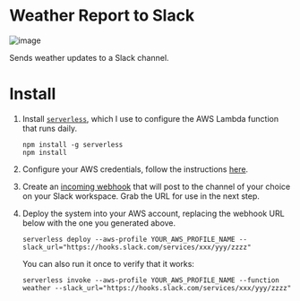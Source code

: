 # Weather Report to Slack

![image](https://user-images.githubusercontent.com/1274151/75952123-14b2df80-5e6b-11ea-9c37-3db0b532b73f.png)

Sends weather updates to a Slack channel.

# Install

1. Install [`serverless`](https://serverless.com/), which I use to configure the AWS Lambda function that runs daily.

   ```
   npm install -g serverless
   npm install
   ```

1. Configure your AWS credentials, follow the instructions [here](https://serverless.com/framework/docs/providers/aws/guide/credentials#using-aws-profiles).

1. Create an [incoming webhook](https://www.slack.com/apps/new/A0F7XDUAZ) that will post to the channel of your choice on your Slack workspace. Grab the URL for use in the next step.

1. Deploy the system into your AWS account, replacing the webhook URL below with the one you generated above.

   ```
   serverless deploy --aws-profile YOUR_AWS_PROFILE_NAME --slack_url="https://hooks.slack.com/services/xxx/yyy/zzzz"
   ```

   You can also run it once to verify that it works:

   ```
   serverless invoke --aws-profile YOUR_AWS_PROFILE_NAME --function weather --slack_url="https://hooks.slack.com/services/xxx/yyy/zzzz"
   ```
